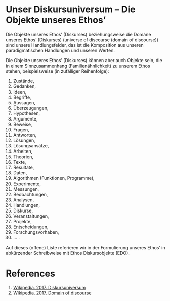 # Unser Diskursuniversum – Die Objekte unseres Ethos’
Die Objekte unseres Ethos’ (Diskurses) beziehungsweise die Domäne unseres Ethos’ (Diskurses) (universe of discourse (domain of discourse)) sind unsere Handlungsfelder, das ist die Komposition aus unseren paradigmatischen Handlungen und unseren Werten.

Die Objekte unseres Ethos’ (Diskurses) können aber auch Objekte sein, die in einem Sinnzusammenhang (Familienähnlichkeit) zu unserem Ethos stehen, beispielsweise (in zufälliger Reihenfolge):

1. Zustände,
2. Gedanken,
3. Ideen,
4. Begriffe,
5. Aussagen,
6. Überzeugungen,
7. Hypothesen,
8. Argumente,
9. Beweise,
10. Fragen,
11. Antworten,
12. Lösungen,
13. Lösungsansätze,
14. Arbeiten,
15. Theorien,
16. Texte,
17. Resultate,
18. Daten,
19. Algorithmen (Funktionen, Programme),
20. Experimente,
21. Messungen,
22. Beobachtungen,
23. Analysen,
24. Handlungen,
25. Diskurse,
26. Veranstaltungen,
27. Projekte,
28. Entscheidungen,
29. Forschungsvorhaben,
30. … .

Auf dieses (offene) Liste referieren wir in der Formulierung unseres Ethos’ in abkürzender Schreibweise mit Ethos Diskursobjekte (EDO).

# References
1. [Wikipedia. 2017. Diskursuniversum](https://de.wikipedia.org/wiki/Diskursuniversum)
2. [Wikipedia. 2017. Domain of discourse](https://en.wikipedia.org/wiki/Domain_of_discourse)
